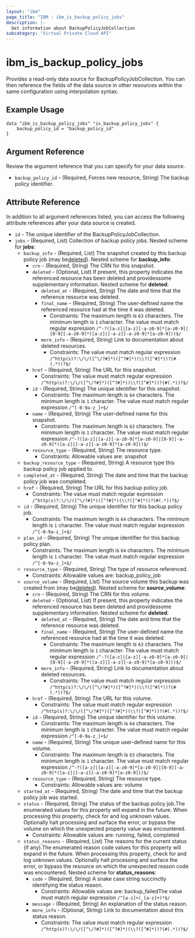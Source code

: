 ```yaml
---
layout: "ibm"
page_title: "IBM : ibm_is_backup_policy_jobs"
description: |-
  Get information about BackupPolicyJobCollection
subcategory: "Virtual Private Cloud API"
---
```


# ibm_is_backup_policy_jobs

Provides a read-only data source for BackupPolicyJobCollection. You can then reference the fields of the data source in other resources within the same configuration using interpolation syntax.

## Example Usage

```hcl
data "ibm_is_backup_policy_jobs" "is_backup_policy_jobs" {
	backup_policy_id = "backup_policy_id"
}
```

## Argument Reference

Review the argument reference that you can specify for your data source.

* `backup_policy_id` - (Required, Forces new resource, String) The backup policy identifier.

## Attribute Reference

In addition to all argument references listed, you can access the following attribute references after your data source is created.

* `id` - The unique identifier of the BackupPolicyJobCollection.
* `jobs` - (Required, List) Collection of backup policy jobs.
Nested scheme for **jobs**:
	* `backup_info` - (Required, List) The snapshot created by this backup policy job (may be[deleted](https://cloud.ibm.com/apidocs/vpc#deleted-resources)).
	Nested scheme for **backup_info**:
		* `crn` - (Required, String) The CRN for this snapshot.
		* `deleted` - (Optional, List) If present, this property indicates the referenced resource has been deleted and providessome supplementary information.
		Nested scheme for **deleted**:
			* `deleted_at` - (Required, String) The date and time that the reference resource was deleted.
			* `final_name` - (Required, String) The user-defined name the referenced resource had at the time it was deleted.
			  * Constraints: The maximum length is `63` characters. The minimum length is `1` character. The value must match regular expression `/^-?([a-z]|[a-z][-a-z0-9]*[a-z0-9]|[0-9][-a-z0-9]*([a-z]|[-a-z][-a-z0-9]*[a-z0-9]))$/`
			* `more_info` - (Required, String) Link to documentation about deleted resources.
			  * Constraints: The value must match regular expression `/^http(s)?:\/\/([^\/?#]*)([^?#]*)(\\?([^#]*))?(#(.*))?$/`
		* `href` - (Required, String) The URL for this snapshot.
		  * Constraints: The value must match regular expression `/^http(s)?:\/\/([^\/?#]*)([^?#]*)(\\?([^#]*))?(#(.*))?$/`
		* `id` - (Required, String) The unique identifier for this snapshot.
		  * Constraints: The maximum length is `64` characters. The minimum length is `1` character. The value must match regular expression `/^[-0-9a-z_]+$/`
		* `name` - (Required, String) The user-defined name for this snapshot.
		  * Constraints: The maximum length is `63` characters. The minimum length is `1` character. The value must match regular expression `/^-?([a-z]|[a-z][-a-z0-9]*[a-z0-9]|[0-9][-a-z0-9]*([a-z]|[-a-z][-a-z0-9]*[a-z0-9]))$/`
		* `resource_type` - (Required, String) The resource type.
		  * Constraints: Allowable values are: snapshot
	* `backup_resource_type` - (Required, String) A resource type this backup policy job applied to.
	* `completed_at` - (Required, String) The date and time that the backup policy job was completed.
	* `href` - (Required, String) The URL for this backup policy job.
	  * Constraints: The value must match regular expression `/^http(s)?:\/\/([^\/?#]*)([^?#]*)(\\?([^#]*))?(#(.*))?$/`
	* `id` - (Required, String) The unique identifier for this backup policy job.
	  * Constraints: The maximum length is `64` characters. The minimum length is `1` character. The value must match regular expression `/^[-0-9a-z_]+$/`
	* `plan_id` - (Required, String) The unique identifier for this backup policy plan.
	  * Constraints: The maximum length is `64` characters. The minimum length is `1` character. The value must match regular expression `/^[-0-9a-z_]+$/`
	* `resource_type` - (Required, String) The type of resource referenced.
	  * Constraints: Allowable values are: backup_policy_job
	* `source_volume` - (Required, List) The source volume this backup was created from (may be[deleted](https://cloud.ibm.com/apidocs/vpc#deleted-resources)).
	Nested scheme for **source_volume**:
		* `crn` - (Required, String) The CRN for this volume.
		* `deleted` - (Optional, List) If present, this property indicates the referenced resource has been deleted and providessome supplementary information.
		Nested scheme for **deleted**:
			* `deleted_at` - (Required, String) The date and time that the reference resource was deleted.
			* `final_name` - (Required, String) The user-defined name the referenced resource had at the time it was deleted.
			  * Constraints: The maximum length is `63` characters. The minimum length is `1` character. The value must match regular expression `/^-?([a-z]|[a-z][-a-z0-9]*[a-z0-9]|[0-9][-a-z0-9]*([a-z]|[-a-z][-a-z0-9]*[a-z0-9]))$/`
			* `more_info` - (Required, String) Link to documentation about deleted resources.
			  * Constraints: The value must match regular expression `/^http(s)?:\/\/([^\/?#]*)([^?#]*)(\\?([^#]*))?(#(.*))?$/`
		* `href` - (Required, String) The URL for this volume.
		  * Constraints: The value must match regular expression `/^http(s)?:\/\/([^\/?#]*)([^?#]*)(\\?([^#]*))?(#(.*))?$/`
		* `id` - (Required, String) The unique identifier for this volume.
		  * Constraints: The maximum length is `64` characters. The minimum length is `1` character. The value must match regular expression `/^[-0-9a-z_]+$/`
		* `name` - (Required, String) The unique user-defined name for this volume.
		  * Constraints: The maximum length is `63` characters. The minimum length is `1` character. The value must match regular expression `/^-?([a-z]|[a-z][-a-z0-9]*[a-z0-9]|[0-9][-a-z0-9]*([a-z]|[-a-z][-a-z0-9]*[a-z0-9]))$/`
		* `resource_type` - (Required, String) The resource type.
		  * Constraints: Allowable values are: volume
	* `started_at` - (Required, String) The date and time that the backup policy job was started.
	* `status` - (Required, String) The status of the backup policy job.The enumerated values for this property will expand in the future. When processing this property, check for and log unknown values. Optionally halt processing and surface the error, or bypass the volume on which the unexpected property value was encountered.
	  * Constraints: Allowable values are: running, failed, completed
	* `status_reasons` - (Required, List) The reasons for the current status (if any).The enumerated reason code values for this property will expand in the future. When processing this property, check for and log unknown values. Optionally halt processing and surface the error, or bypass the resource on which the unexpected reason code was encountered.
	Nested scheme for **status_reasons**:
		* `code` - (Required, String) A snake case string succinctly identifying the status reason.
		  * Constraints: Allowable values are: backup_failedThe value must match regular expression `/^[a-z]+(_[a-z]+)*$/`
		* `message` - (Required, String) An explanation of the status reason.
		* `more_info` - (Optional, String) Link to documentation about this status reason.
		  * Constraints: The value must match regular expression `/^http(s)?:\/\/([^\/?#]*)([^?#]*)(\\?([^#]*))?(#(.*))?$/`

